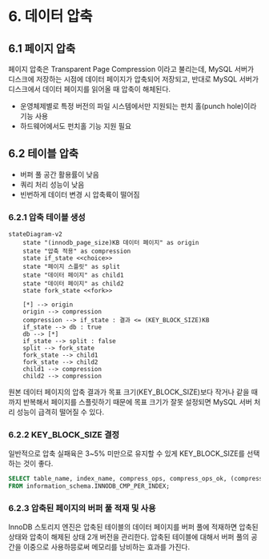 # 6. 데이터 압축

## 6.1 페이지 압축

페이지 압축은 Transparent Page Compression 이라고 불리는데, MySQL 서버가 디스크에 저장하는 시점에 데이터 페이지가 압축되어 저장되고, 반대로 MySQL 서버가 디스크에서 데이터 페이지를 읽어올 때 압축이 해체된다.

- 운영체제별로 특정 버전의 파일 시스템에서만 지원되는 펀치 홀(punch hole)이라 기능 사용
- 하드웨어에서도 펀치홀 기능 지원 필요

## 6.2 테이블 압축

- 버퍼 풀 공간 활용률이 낮음
- 쿼리 처리 성능이 낮음
- 빈번하게 데이터 변경 시 압축륙이 떨어짐

### 6.2.1 압축 테이블 생성

```mermaid
stateDiagram-v2
    state "(innodb_page_size)KB 데이터 페이지" as origin
    state "압축 적용" as compression
    state if_state <<choice>>
    state "페이지 스플릿" as split
    state "데이터 페이지" as child1
    state "데이터 페이지" as child2
    state fork_state <<fork>>

    [*] --> origin
    origin --> compression
    compression --> if_state : 결과 <= (KEY_BLOCK_SIZE)KB
    if_state --> db : true
    db --> [*]
    if_state --> split : false
    split --> fork_state
    fork_state --> child1
    fork_state --> child2
    child1 --> compression
    child2 --> compression
```

원본 데이터 페이지의 압축 결과가 목표 크기(KEY_BLOCK_SIZE)보다 작거나 같을 때까지 반복해서 페이지를 스플릿하기 때문에 목표 크기가 잘못 설정되면 MySQL 서버 처리 성능이 급격히 떨어질 수 있다.

### 6.2.2 KEY_BLOCK_SIZE 결정

일반적으로 압축 실패육은 3~5% 미만으로 유지할 수 있게 KEY_BLOCK_SIZE를 선택하는 것이 좋다.

```sql
SELECT table_name, index_name, compress_ops, compress_ops_ok, (compress_ops-compress_ops_ok)/compress_ops * 100 as compression_failure_pct 
FROM information_schema.INNODB_CMP_PER_INDEX;
```

### 6.2.3 압축된 페이지의 버퍼 풀 적재 및 사용

InnoDB 스토리지 엔진은 압축된 테이블의 데이터 페이지를 버퍼 풀에 적재하면 압축된 상태와 압축이 해제된 상태 2개 버전을 관리한다. 압축된 테이블에 대해서 버퍼 풀의 공간을 이중으로 사용하믕로써 메모리를 낭비하는 효과를 가진다.
